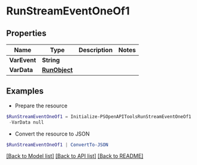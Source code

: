 # RunStreamEventOneOf1
## Properties

Name | Type | Description | Notes
------------ | ------------- | ------------- | -------------
**VarEvent** | **String** |  | 
**VarData** | [**RunObject**](RunObject.md) |  | 

## Examples

- Prepare the resource
```powershell
$RunStreamEventOneOf1 = Initialize-PSOpenAPIToolsRunStreamEventOneOf1  -VarEvent null `
 -VarData null
```

- Convert the resource to JSON
```powershell
$RunStreamEventOneOf1 | ConvertTo-JSON
```

[[Back to Model list]](../README.md#documentation-for-models) [[Back to API list]](../README.md#documentation-for-api-endpoints) [[Back to README]](../README.md)

